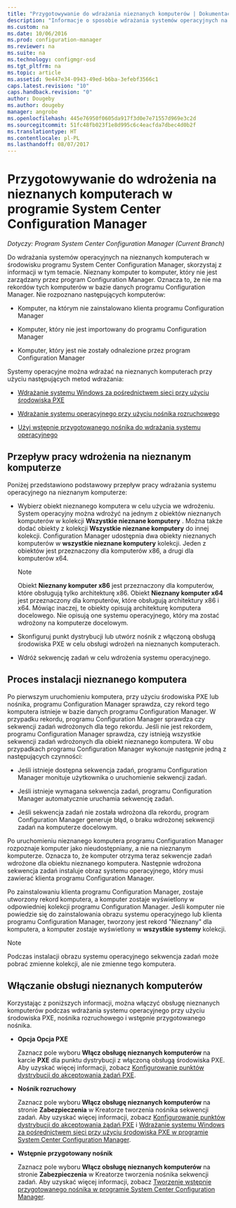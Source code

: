 ```yaml
---
title: "Przygotowywanie do wdrażania nieznanych komputerów | Dokumentacja firmy Microsoft"
description: "Informacje o sposobie wdrażania systemów operacyjnych na komputerach, które nie są zarządzane przez program Configuration Manager w środowisku programu System Center Configuration Manager."
ms.custom: na
ms.date: 10/06/2016
ms.prod: configuration-manager
ms.reviewer: na
ms.suite: na
ms.technology: configmgr-osd
ms.tgt_pltfrm: na
ms.topic: article
ms.assetid: 9e447e34-0943-49ed-b6ba-3efebf3566c1
caps.latest.revision: "10"
caps.handback.revision: "0"
author: Dougeby
ms.author: dougeby
manager: angrobe
ms.openlocfilehash: 445e76950f0605da917f3d0e7e71557d969e3c2d
ms.sourcegitcommit: 51fc48fb023f1e8d995c6c4eacfda7dbec4d0b2f
ms.translationtype: HT
ms.contentlocale: pl-PL
ms.lasthandoff: 08/07/2017
---
```

# <a name="prepare-for-unknown-computer-deployments-in-system-center-configuration-manager"></a>Przygotowywanie do wdrożenia na nieznanych komputerach w programie System Center Configuration Manager

*Dotyczy: Program System Center Configuration Manager (Current Branch)*

Do wdrażania systemów operacyjnych na nieznanych komputerach w środowisku programu System Center Configuration Manager, skorzystaj z informacji w tym temacie. Nieznany komputer to komputer, który nie jest zarządzany przez program Configuration Manager. Oznacza to, że nie ma rekordów tych komputerów w bazie danych programu Configuration Manager. Nie rozpoznano następujących komputerów:  

-   Komputer, na którym nie zainstalowano klienta programu Configuration Manager  

-   Komputer, który nie jest importowany do programu Configuration Manager  

-   Komputer, który jest nie zostały odnalezione przez program Configuration Manager  

 Systemy operacyjne można wdrażać na nieznanych komputerach przy użyciu następujących metod wdrażania:  

-   [Wdrażanie systemu Windows za pośrednictwem sieci przy użyciu środowiska PXE](../deploy-use/use-pxe-to-deploy-windows-over-the-network.md)  

-   [Wdrażanie systemu operacyjnego przy użyciu nośnika rozruchowego](../deploy-use/create-bootable-media.md)  

-   [Użyj wstępnie przygotowanego nośnika do wdrażania systemu operacyjnego](../deploy-use/create-prestaged-media.md)  

## <a name="unknown-computer-deployment-workflow"></a>Przepływ pracy wdrożenia na nieznanym komputerze  
 Poniżej przedstawiono podstawowy przepływ pracy wdrażania systemu operacyjnego na nieznanym komputerze:  

-   Wybierz obiekt nieznanego komputera w celu użycia we wdrożeniu. System operacyjny można wdrożyć na jednym z obiektów nieznanych komputerów w kolekcji **Wszystkie nieznane komputery** . Można także dodać obiekty z kolekcji **Wszystkie nieznane komputery** do innej kolekcji. Configuration Manager udostępnia dwa obiekty nieznanych komputerów w **wszystkie nieznane komputery** kolekcji. Jeden z obiektów jest przeznaczony dla komputerów x86, a drugi dla komputerów x64.  

    > [!NOTE]  
    >  Obiekt **Nieznany komputer x86** jest przeznaczony dla komputerów, które obsługują tylko architekturę x86. Obiekt **Nieznany komputer x64** jest przeznaczony dla komputerów, które obsługują architektury x86 i x64. Mówiąc inaczej, te obiekty opisują architekturę komputera docelowego. Nie opisują one systemu operacyjnego, który ma zostać wdrożony na komputerze docelowym.  

-   Skonfiguruj punkt dystrybucji lub utwórz nośnik z włączoną obsługą środowiska PXE w celu obsługi wdrożeń na nieznanych komputerach.  

-   Wdróż sekwencję zadań w celu wdrożenia systemu operacyjnego.  

## <a name="unknown-computer-installation-process"></a>Proces instalacji nieznanego komputera  
 Po pierwszym uruchomieniu komputera, przy użyciu środowiska PXE lub nośnika, programu Configuration Manager sprawdza, czy rekord tego komputera istnieje w bazie danych programu Configuration Manager. W przypadku rekordu, programu Configuration Manager sprawdza czy sekwencji zadań wdrożonych dla tego rekordu. Jeśli nie jest rekordem, programu Configuration Manager sprawdza, czy istnieją wszystkie sekwencji zadań wdrożonych dla obiekt nieznanego komputera. W obu przypadkach programu Configuration Manager wykonuje następnie jedną z następujących czynności:  

-   Jeśli istnieje dostępna sekwencja zadań, programu Configuration Manager monituje użytkownika o uruchomienie sekwencji zadań.  

-   Jeśli istnieje wymagana sekwencja zadań, programu Configuration Manager automatycznie uruchamia sekwencję zadań.  

-   Jeśli sekwencja zadań nie została wdrożona dla rekordu, program Configuration Manager generuje błąd, o braku wdrożonej sekwencji zadań na komputerze docelowym.  

 Po uruchomieniu nieznanego komputera programu Configuration Manager rozpoznaje komputer jako nieudostępniany, a nie na nieznanym komputerze. Oznacza to, że komputer otrzyma teraz sekwencje zadań wdrożone dla obiektu nieznanego komputera. Następnie wdrożona sekwencja zadań instaluje obraz systemu operacyjnego, który musi zawierać klienta programu Configuration Manager.  

 Po zainstalowaniu klienta programu Configuration Manager, zostaje utworzony rekord komputera, a komputer zostaje wyświetlony w odpowiedniej kolekcji programu Configuration Manager. Jeśli komputer nie powiedzie się do zainstalowania obrazu systemu operacyjnego lub klienta programu Configuration Manager, tworzony jest rekord "Nieznany" dla komputera, a komputer zostaje wyświetlony w **wszystkie systemy** kolekcji.  

> [!NOTE]  
>  Podczas instalacji obrazu systemu operacyjnego sekwencja zadań może pobrać zmienne kolekcji, ale nie zmienne tego komputera.  

##  <a name="BKMK_EnablingUnknown"></a> Włączanie obsługi nieznanych komputerów  
 Korzystając z poniższych informacji, można włączyć obsługę nieznanych komputerów podczas wdrażania systemu operacyjnego przy użyciu środowiska PXE, nośnika rozruchowego i wstępnie przygotowanego nośnika.  

-   **Opcja Opcja PXE**  

     Zaznacz pole wyboru **Włącz obsługę nieznanych komputerów** na karcie **PXE** dla punktu dystrybucji z włączoną obsługą środowiska PXE. Aby uzyskać więcej informacji, zobacz [Konfigurowanie punktów dystrybucji do akceptowania żądań PXE](prepare-site-system-roles-for-operating-system-deployments.md#BKMK_PXEDistributionPoint).  

-   **Nośnik rozruchowy**  

     Zaznacz pole wyboru **Włącz obsługę nieznanych komputerów** na stronie **Zabezpieczenia** w Kreatorze tworzenia nośnika sekwencji zadań. Aby uzyskać więcej informacji, zobacz [Konfigurowanie punktów dystrybucji do akceptowania żądań PXE](prepare-site-system-roles-for-operating-system-deployments.md#BKMK_PXEDistributionPoint) i [Wdrażanie systemu Windows za pośrednictwem sieci przy użyciu środowiska PXE w programie System Center Configuration Manager](../deploy-use/use-pxe-to-deploy-windows-over-the-network.md).  

-   **Wstępnie przygotowany nośnik**  

     Zaznacz pole wyboru **Włącz obsługę nieznanych komputerów** na stronie **Zabezpieczenia** w Kreatorze tworzenia nośnika sekwencji zadań. Aby uzyskać więcej informacji, zobacz [Tworzenie wstępnie przygotowanego nośnika w programie System Center Configuration Manager](../deploy-use/create-prestaged-media.md).  
